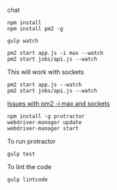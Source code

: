 chat

```
npm install
npm install pm2 -g
```


```
gulp watch
```


```
pm2 start app.js -i max --watch
pm2 start jobs/api.js --watch
```

This will work with sockets

```
pm2 start app.js --watch
pm2 start jobs/api.js --watch
```

[Issues with pm2 -i max and sockets](https://github.com/Unitech/PM2/issues/637)


```
npm install -g protractor
webdriver-manager update
webdriver-manager start
```

To run protractor

```
gulp test
```


To lint the code

```
gulp lintcode
```
